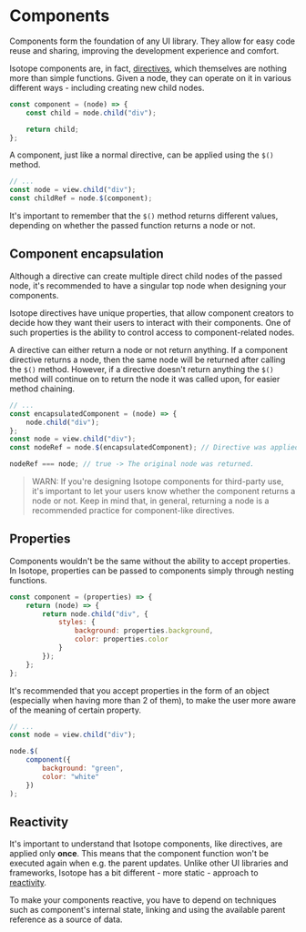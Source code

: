 # Components

Components form the foundation of any UI library. They allow for easy code reuse and sharing, improving the development experience and comfort.

Isotope components are, in fact, [directives](./directives.md), which themselves are nothing more than simple functions. Given a node, they can operate on it in various different ways - including creating new child nodes.

```javascript
const component = (node) => {
    const child = node.child("div");

    return child;
};
```

A component, just like a normal directive, can be applied using the `$()` method.

```javascript
// ...
const node = view.child("div");
const childRef = node.$(component);
```

It's important to remember that the `$()` method returns different values, depending on whether the passed function returns a node or not.

## Component encapsulation

Although a directive can create multiple direct child nodes of the passed node, it's recommended to have a singular top node when designing your components.

Isotope directives have unique properties, that allow component creators to decide how they want their users to interact with their components. One of such properties is the ability to control access to component-related nodes.

A directive can either return a node or not return anything. If a component directive returns a node, then the same node will be returned after calling the `$()` method. However, if a directive doesn't return anything the `$()` method will continue on to return the node it was called upon, for easier method chaining.

```javascript
// ...
const encapsulatedComponent = (node) => {
    node.child("div");
};
const node = view.child("div");
const nodeRef = node.$(encapsulatedComponent); // Directive was applied.

nodeRef === node; // true -> The original node was returned.
```

> WARN: If you're designing Isotope components for third-party use, it's important to let your users know whether the component returns a node or not. Keep in mind that, in general, returning a node is a recommended practice for component-like directives.

## Properties

Components wouldn't be the same without the ability to accept properties. In Isotope, properties can be passed to components simply through nesting functions.

```javascript
const component = (properties) => {
    return (node) => {
        return node.child("div", {
            styles: {
                background: properties.background,
                color: properties.color
            }
        });
    };
};
```

It's recommended that you accept properties in the form of an object (especially when having more than 2 of them), to make the user more aware of the meaning of certain property.

```javascript
// ...
const node = view.child("div");

node.$(
    component({
        background: "green",
        color: "white"
    })
);
```

## Reactivity

It's important to understand that Isotope components, like directives, are applied only **once**. This means that the component function won't be executed again when e.g. the parent updates. Unlike other UI libraries and frameworks, Isotope has a bit different - more static - approach to [reactivity](./reactivity.md).

To make your components reactive, you have to depend on techniques such as component's internal state, linking and using the available parent reference as a source of data.
